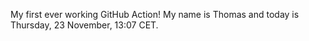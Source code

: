 My first ever working GitHub Action!
My name is Thomas and today is Thursday, 23 November, 13:07 CET. 
